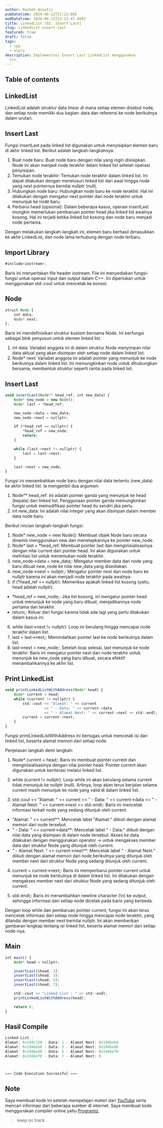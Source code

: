 ```yaml
---
author: Nasheh Annafii
pubDatetime: 2024-06-12T21:22:00Z
modDatetime: 2024-06-12T23:12:47.400Z
title: LinkedList [02. Insert Last]
slug: linkedlist-insert-last
featured: true
draft: false
tags:
  - cpp
  - alpro
description: Implementasi Insert Last LinkedList menggunakan
  C++.
---
```


## Table of contents

## LinkedList

LinkedList adalah struktur data linear di mana setiap elemen disebut node, dan setiap node memiliki dua bagian: data dan referensi ke node berikutnya dalam urutan.

## Insert Last

Fungsi insertLast pada linked list digunakan untuk menyisipkan elemen baru di akhir linked list. Berikut adalah langkah-langkahnya:

1. Buat node baru: Buat node baru dengan nilai yang ingin disisipkan. Node ini akan menjadi node terakhir dalam linked list setelah operasi penyisipan.
2. Temukan node terakhir: Temukan node terakhir dalam linked list. Ini dapat dilakukan dengan menelusuri linked list dari awal hingga node yang next pointernya bernilai nullptr (null).
3. Hubungkan node baru: Hubungkan node baru ke node terakhir. Hal ini dilakukan dengan mengatur next pointer dari node terakhir untuk menunjuk ke node baru.
4. Perbarui head (opsional): Dalam beberapa kasus, operasi insertLast mungkin memerlukan pembaruan pointer head jika linked list awalnya kosong. Hal ini terjadi ketika linked list kosong dan node baru menjadi node pertama.

Dengan melakukan langkah-langkah ini, elemen baru berhasil dimasukkan ke akhir LinkedList, dan node lama terhubung dengan node terbaru.

## Import Library

```ts
#include<iostream>;
```

Baris ini menyertakan file header iostream. File ini menyediakan fungsi-fungsi untuk operasi input dan output dalam C++. Ini diperlukan untuk menggunakan std::cout untuk mencetak ke konsol.

## Node

```ts
struct Node {
    int data;
    Node* next;
};
```

Baris ini mendefinisikan struktur kustom bernama Node. Ini berfungsi sebagai blok penyusun untuk elemen linked list.

1. int data: Variabel anggota ini di dalam struktur Node menyimpan nilai data aktual yang akan disimpan oleh setiap node dalam linked list.
2. Node\* next: Variabel anggota ini adalah pointer yang menunjuk ke node berikutnya dalam linked list. Ini memungkinkan node untuk dihubungkan bersama, membentuk struktur seperti rantai pada linked list.

## Insert Last

```ts
void insertLast(Node** head_ref, int new_data) {
    Node* new_node = new Node();
    Node* last = *head_ref;

    new_node->data = new_data;
    new_node->next = nullptr;

    if (*head_ref == nullptr) {
        *head_ref = new_node;
        return;
    }

    while (last->next != nullptr) {
        last = last->next;
    }

    last->next = new_node;
}
```

Fungsi ini menambahkan node baru dengan nilai data tertentu (new_data) ke akhir linked list. Ia mengambil dua argumen:

1. Node\*\* head_ref: Ini adalah pointer ganda yang menunjuk ke head (kepala) dari linked list. Penggunaan pointer ganda memungkinkan fungsi untuk memodifikasi pointer head itu sendiri jika perlu.
2. int new_data: Ini adalah nilai integer yang akan disimpan dalam member data node baru.

Berikut rincian langkah-langkah fungsi:

1. Node\* new_node = new Node(): Membuat objek Node baru secara dinamis menggunakan new dan menetapkannya ke pointer new_node.
2. Node* last = *head_ref: Membuat pointer last dan menginisialisasinya dengan nilai current dari pointer head. Ini akan digunakan untuk melintasi list untuk menemukan node terakhir.
3. new_node->data = new_data;: Mengatur member data dari node yang baru dibuat new_node ke nilai new_data yang disediakan.
4. new_node->next = nullptr;: Mengatur pointer next dari node baru ke nullptr karena ini akan menjadi node terakhir pada awalnya.
5. if (\*head_ref == nullptr): Memeriksa apakah linked list kosong (yaitu, head adalah nullptr).

- \*head_ref = new_node;: Jika list kosong, ini mengatur pointer head untuk menunjuk ke node yang baru dibuat, menjadikannya node pertama dan terakhir.
- return;: Keluar dari fungsi karena tidak ada lagi yang perlu dilakukan dalam kasus ini.

6. while (last->next != nullptr): Loop ini berulang hingga mencapai node terakhir dalam list.
7. last = last->next;: Memindahkan pointer last ke node berikutnya dalam list.
8. last->next = new_node;: Setelah loop selesai, last menunjuk ke node terakhir. Baris ini mengatur pointer next dari node terakhir untuk menunjuk ke new_node yang baru dibuat, secara efektif menambahkannya ke akhir list.

## Print LinkedList

```ts
void printLinkedListWithAddress(Node* head) {
    Node* current = head;
    while (current != nullptr) {
        std::cout << "Alamat: " << current
                  << " - Data: " << current->data
                  << " - Alamat Next: " << current->next << std::endl;
        current = current->next;
    }
}
```

Fungsi printLinkedListWithAddress ini bertugas untuk mencetak isi dari linked list, beserta alamat memori dari setiap node.

Penjelasan langkah demi langkah:

1. Node\* current = head;: Baris ini membuat pointer current dan menginisialisasinya dengan nilai pointer head. Pointer current akan digunakan untuk beriterasi melalui linked list.

2. while (current != nullptr): Loop while ini akan berulang selama current tidak menunjuk ke nullptr (null). Artinya, loop akan terus berjalan selama current masih menunjuk ke node yang valid di dalam linked list.

3. std::cout << "Alamat: " << current << " - Data: " << current->data << " - Alamat Next: " << current->next << std::endl;: Baris ini mencetak informasi terkait node yang sedang ditunjuk oleh current.

- "Alamat: " << current\*\*: Mencetak label "Alamat:" diikuti dengan alamat memori dari node tersebut.
- " - Data: " << current->data\*\*: Mencetak label " - Data:" diikuti dengan nilai data yang disimpan di dalam node tersebut. Akses ke data dilakukan dengan menggunakan operator -> untuk mengakses member data dari struktur Node yang ditunjuk oleh current.
- " - Alamat Next: " << current->next\*\*: Mencetak label " - Alamat Next:" diikuti dengan alamat memori dari node berikutnya yang ditunjuk oleh member next dari struktur Node yang sedang ditunjuk oleh current.

4. current = current->next;: Baris ini memperbarui pointer current untuk menunjuk ke node berikutnya di dalam linked list. Ini dilakukan dengan mengakses member next dari struktur Node yang sedang ditunjuk oleh current.

5. std::endl;: Baris ini menambahkan newline character (\n) ke output, sehingga informasi dari setiap node dicetak pada baris yang berbeda.

Dengan loop while dan pembaruan pointer current, fungsi ini akan terus mencetak informasi dari setiap node hingga mencapai node terakhir, yang ditandai dengan member next bernilai nullptr. Ini akan memberikan gambaran lengkap tentang isi linked list, beserta alamat memori dari setiap node-nya.

## Main

```ts
int main() {
    Node* head = nullptr;

    insertLast(&head, 1);
    insertLast(&head, 3);
    insertLast(&head, 5);
    insertLast(&head, 7);

    std::cout << "Linked List : " << std::endl;
    printLinkedListWithAddress(head);

    return 0;
}
```

## Hasil Compile

```ts
Linked List :
Alamat: 0x194c320 - Data: 1 - Alamat Next: 0x194beb0
Alamat: 0x194beb0 - Data: 3 - Alamat Next: 0x194bed0
Alamat: 0x194bed0 - Data: 5 - Alamat Next: 0x194bef0
Alamat: 0x194bef0 - Data: 7 - Alamat Next: 0



=== Code Execution Successful ===
```

## Note

Saya membuat kode ini setelah mempelajari materi dari [YouTube](https://youtu.be/e9qepcyU6z8?si=hDoJ-C5D5E0DNm_I) serta mencari informasi dari beberapa sumber di internet. Saya membuat kode menggunakan compiler online yaitu [Programiz](https://www.programiz.com/cpp-programming/online-compiler/).

> keep on track.
